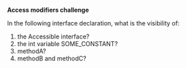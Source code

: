 **Access modifiers challenge**

In the following interface declaration, what is the visibility of:

1. the Accessible interface?
2. the int variable SOME_CONSTANT?
3. methodA?
4. methodB and methodC?
